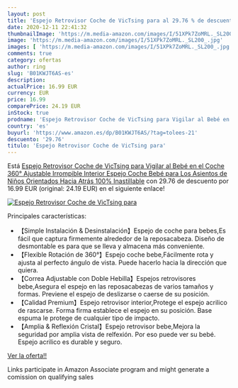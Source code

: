 ```yaml
---
layout: post
title: 'Espejo Retrovisor Coche de VicTsing para al 29.76 % de descuento'
date: 2020-12-11 22:41:32
thumbnailImage: 'https://m.media-amazon.com/images/I/51XPk7ZoMRL._SL200_.jpg'
image: 'https://m.media-amazon.com/images/I/51XPk7ZoMRL._SL200_.jpg'
images: [ 'https://m.media-amazon.com/images/I/51XPk7ZoMRL._SL200_.jpg' ]
comments: true
category: ofertas
author: ring
slug: 'B01KWJT6AS-es'
description:
actualPrice: 16.99 EUR
currency: EUR
price: 16.99
comparePrice: 24.19 EUR
inStock: true
prodname: 'Espejo Retrovisor Coche de VicTsing para Vigilar al Bebé en el Coche  360° Ajustable Irrompible Interior Espejo Coche Bebé  para Los Asientos de Niños Orientados Hacia Atrás 100% Inastillable'
country: 'es'
buyurl: 'https://www.amazon.es/dp/B01KWJT6AS/?tag=tolees-21'
descuento: '29.76'
titulo: 'Espejo Retrovisor Coche de VicTsing para'
---
```


Está [Espejo Retrovisor Coche de VicTsing para Vigilar al Bebé en el Coche  360° Ajustable Irrompible Interior Espejo Coche Bebé  para Los Asientos de Niños Orientados Hacia Atrás 100% Inastillable](https://www.amazon.es/dp/B01KWJT6AS/?tag=tolees-21) con 29.76 de descuento por 16.99 EUR (original: 24.19 EUR) en el siguiente enlace!

[![Espejo Retrovisor Coche de VicTsing para](https://m.media-amazon.com/images/I/51XPk7ZoMRL._SL200_.jpg)](https://www.amazon.es/dp/B01KWJT6AS/?tag=tolees-21)

Principales características:

- 【Simple Instalación & Desinstalación】Espejo de coche para bebes,Es fácil que captura firmemente alrededor de la reposacabeza. Diseño de desmontable es para que se lleva y almacena más conveniente.
- 【Flexible Rotación de 360°】Espejo coche bebe,Fácilmente rota y ajusta al perfecto ángulo de vista. Puede hacerlo hacia la dirección que quiera.
- 【Correa Adjustable con Doble Hebilla】Espejos retrovisores bebe,Asegura el espejo en las reposacabezas de varios tamaños y formas. Previene el espejo de deslizarse o caerse de su posición.
- 【Calidad Premium】Espejo retrovisor interior,Protege el espejo acrilico de rascarse. Forma firma establece el espejo en su posición. Base espuma le protege de cualquier tipo de impacto.
- 【Amplia & Reflexión Cristal】Espejo retrovisor bebe,Mejora la seguridad por amplia vista de relfexión. Por eso puede ver su bebé. Espejo acrilico es durable y seguro.

[Ver la oferta!!](https://www.amazon.es/dp/B01KWJT6AS/?tag=tolees-21)

Links participate in Amazon Associate program and might generate a comission on qualifying sales


